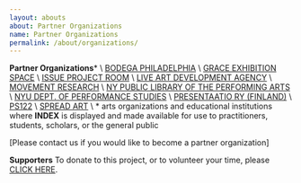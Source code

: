 ```yaml
---
layout: abouts
about: Partner Organizations
name: Partner Organizations
permalink: /about/organizations/
---
```


**Partner Organizations**\* \\
[BODEGA PHILADELPHIA](http://www.bodegaphiladelphia.org/) \\
[GRACE EXHIBITION SPACE](http://www.grace-exhibition-space.com/) \\
[ISSUE PROJECT ROOM](http://issueprojectroom.org/) \\
[LIVE ART DEVELOPMENT AGENCY](http://www.thisisliveart.co.uk/) \\
[MOVEMENT RESEARCH](http://www.movementresearch.org/) \\
[NY PUBLIC LIBRARY OF THE PERFORMING ARTS](http://www.nypl.org/locations/lpa) \\
[NYU DEPT. OF PERFORMANCE STUDIES](http://performance.tisch.nyu.edu/page/program.html) \\
[PRESENTAATIO RY (FINLAND)](http://www.presentaatio.org/) \\
[PS122](http://www.ps122.org/) \\
[SPREAD ART](http://www.spreadart.org/) \\
\* arts organizations and educational institutions where **INDEX** is displayed and made available for use to practitioners, students, scholars, or the general public

[Please contact us if you would like to become a partner organization]

**Supporters**
To donate to this project, or to volunteer your time, please [CLICK HERE](https://emergencyindex.com/getinvolved.html).
